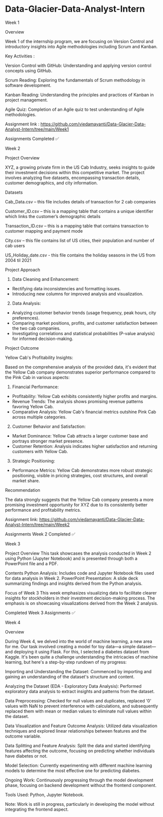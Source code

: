 # Data-Glacier-Data-Analyst-Intern

Week 1

Overview

Week 1 of the internship program, we are focusing on Version Control and introductory insights into Agile methodologies including Scrum and Kanban.

Key Activities :

Version Control with GitHub: Understanding and applying version control concepts using GitHub.

Scrum Reading: Exploring the fundamentals of Scrum methodology in software development.

Kanban Reading: Understanding the principles and practices of Kanban in project management.

Agile Quiz: Completion of an Agile quiz to test understanding of Agile methodologies.

Assignment link : https://github.com/viedamayanti/Data-Glacier-Data-Analyst-Intern/tree/main/Week1

Assignments Completed ✅

Week 2

Project Overview

XYZ, a growing private firm in the US Cab Industry, seeks insights to guide their investment decisions within this competitive market. The project involves analyzing five datasets, encompassing transaction details, customer demographics, and city information.

Datasets

Cab_Data.csv – this file includes details of transaction for 2 cab companies

Customer_ID.csv – this is a mapping table that contains a unique identifier which links the customer’s demographic details

Transaction_ID.csv – this is a mapping table that contains transaction to customer mapping and payment mode

City.csv – this file contains list of US cities, their population and number of cab users

US_Holiday_date.csv - this file contains the holiday seasons in the US from 2004 til 2021

Project Approach

1. Data Cleaning and Enhancement:

- Rectifying data inconsistencies and formatting issues.
- Introducing new columns for improved analysis and visualization.

2. Data Analysis:

- Analyzing customer behavior trends (usage frequency, peak hours, city preferences).
- Comparing market positions, profits, and customer satisfaction between the two cab companies.
- Investigating correlations and statistical probabilities (P-value analysis) for informed decision-making.

Project Outcome

Yellow Cab's Profitability Insights:

Based on the comprehensive analysis of the provided data, it's evident that the Yellow Cab company demonstrates superior performance compared to the Pink Cab in various aspects:

1. Financial Performance:

- Profitability: Yellow Cab exhibits consistently higher profits and margins.
- Revenue Trends: The analysis shows promising revenue patterns favoring Yellow Cab.
- Comparative Analysis: Yellow Cab's financial metrics outshine Pink Cab across multiple categories.

2. Customer Behavior and Satisfaction:

- Market Dominance: Yellow Cab attracts a larger customer base and portrays stronger market presence.
- Customer Retention: Analysis indicates higher satisfaction and returning customers with Yellow Cab.

3. Strategic Positioning:

- Performance Metrics: Yellow Cab demonstrates more robust strategic positioning, visible in pricing strategies, cost structures, and overall market share.

Recommendation

The data strongly suggests that the Yellow Cab company presents a more promising investment opportunity for XYZ due to its consistently better performance and profitability metrics.

Assignment link: https://github.com/viedamayanti/Data-Glacier-Data-Analyst-Intern/tree/main/Week2

Assignments Week 2 Completed ✅

Week 3

Project Overview
This task showcases the analysis conducted in Week 2 using Python (Jupyter Notebook) and is presented through both a PowerPoint file and a PDF.

Contents
Python Analysis: Includes code and Jupyter Notebook files used for data analysis in Week 2.
PowerPoint Presentation: A slide deck summarizing findings and insights derived from the Python analysis.

Focus of Week 3
This week emphasizes visualizing data to facilitate clearer insights for stockholders in their investment decision-making process. The emphasis is on showcasing visualizations derived from the Week 2 analysis.

Completed Week 3 Assignments ✅

Week 4

Overview

During Week 4, we delved into the world of machine learning, a new area for me. Our task involved creating a model for toy data—a simple dataset—and deploying it using Flask. For this, I selected a diabetes dataset from Kaggle. It's been quite a challenge understanding the intricacies of machine learning, but here's a step-by-step rundown of my progress:

Importing and Understanding the Dataset: Commenced by importing and gaining an understanding of the dataset's structure and content.

Analyzing the Dataset (EDA - Exploratory Data Analysis): Performed exploratory data analysis to extract insights and patterns from the dataset.

Data Preprocessing: Checked for null values and duplicates, replaced '0' values with NaN to prevent interference with calculations, and subsequently replaced them with mean or median values to eliminate null values within the dataset.

Data Visualization and Feature Outcome Analysis: Utilized data visualization techniques and explored linear relationships between features and the outcome variable.

Data Splitting and Feature Analysis: Split the data and started identifying features affecting the outcome, focusing on predicting whether individuals have diabetes or not.

Model Selection: Currently experimenting with different machine learning models to determine the most effective one for predicting diabetes.

Ongoing Work: Continuously progressing through the model development phase, focusing on backend development without the frontend component.

Tools Used: Python, Jupyter Notebook.

Note: Work is still in progress, particularly in developing the model without integrating the frontend aspect.
